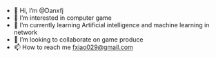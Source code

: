 - 👋 Hi, I’m @Danxfj
- 👀 I’m interested in computer game
- 🌱 I’m currently learning Artificial intelligence and machine learning in network
- 💞️ I’m looking to collaborate on game produce
- 📫 How to reach me fxiao029@gmail.com

<!---
Danxfj/Danxfj is a ✨ special ✨ repository because its `README.md` (this file) appears on your GitHub profile.
You can click the Preview link to take a look at your changes.
--->
